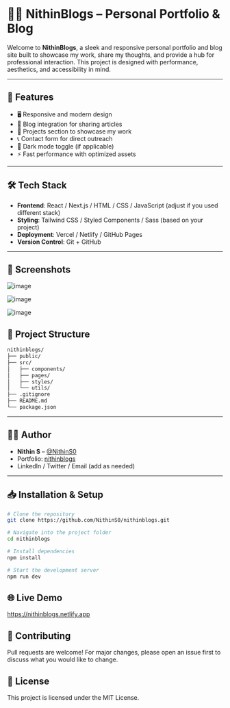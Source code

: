 # 🧑‍💻 NithinBlogs – Personal Portfolio & Blog

Welcome to **NithinBlogs**, a sleek and responsive personal portfolio and blog site built to showcase my work, share my thoughts, and provide a hub for professional interaction. This project is designed with performance, aesthetics, and accessibility in mind.

---

## 🚀 Features

- 🖥️ Responsive and modern design
- 📄 Blog integration for sharing articles
- 📁 Projects section to showcase my work
- 📞 Contact form for direct outreach
- 🌙 Dark mode toggle (if applicable)
- ⚡ Fast performance with optimized assets

---

## 🛠️ Tech Stack

- **Frontend**: React / Next.js / HTML / CSS / JavaScript (adjust if you used different stack)
- **Styling**: Tailwind CSS / Styled Components / Sass (based on your project)
- **Deployment**: Vercel / Netlify / GitHub Pages
- **Version Control**: Git + GitHub

---

## 📸 Screenshots
![image](https://github.com/user-attachments/assets/1e2beac9-1f3f-4433-b308-0e996b07d17c)

![image](https://github.com/user-attachments/assets/a0767d01-23b5-4149-9e36-9238ed45f8e2)

![image](https://github.com/user-attachments/assets/e0b1c594-b6c9-46c9-a5ac-783b8cd025e8)

## 📂 Project Structure

```bash
nithinblogs/
├── public/
├── src/
│   ├── components/
│   ├── pages/
│   ├── styles/
│   └── utils/
├── .gitignore
├── README.md
└── package.json
```
---

## 🧑‍🎓 Author

- **Nithin S** – [@NithinS0](https://github.com/NithinS0)
- Portfolio: [nithinblogs](https://github.com/NithinS0/nithinblogs)
- LinkedIn / Twitter / Email (add as needed)

---

## 📥 Installation & Setup

```bash
# Clone the repository
git clone https://github.com/NithinS0/nithinblogs.git

# Navigate into the project folder
cd nithinblogs

# Install dependencies
npm install

# Start the development server
npm run dev
```
## 🌐 Live Demo
https://nithinblogs.netlify.app

## 🤝 Contributing
Pull requests are welcome! For major changes, please open an issue first to discuss what you would like to change.

## 📝 License
This project is licensed under the MIT License.

